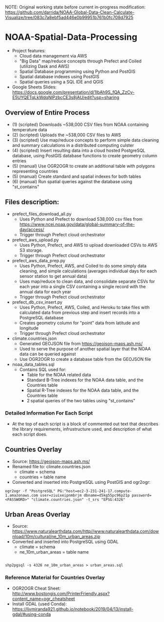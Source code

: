 NOTE: Original working state before current in-progress modification: https://github.com/darrida/NOAA-Global-Data-Clean-Calculate-Visualize/tree/083c7a8ebf5ad446e0b99951b761b0fc708d7925

# NOAA-Spatial-Data-Processing
- Project features:
  - Cloud data management via AWS
  - "Big Data" map/reduce concepts through Prefect and Coiled (utilizing Dask and AWS)
  - Spatial Database programming using Python and PostGIS
  - Spatial database indexes using PostGIS
  - Spatial queries using a SQL IDE and QGIS
- Google Sheets Slides: https://docs.google.com/presentation/d/1IbAh9S_fQA_ZzCy-E5UYQETqLkWdqNlPzbcCE3s8jAU/edit?usp=sharing

## Overview of Entire Process
- (1) (scripted) Downloads ~538,000 CSV files from NOAA containing temperature data
- (2) (scripted) Uploads the ~538,000 CSV files to AWS
- (3) (scripted) Use map/reduce concepts to perform simple data cleaning and summary calculations in a distributed computing culster 
- (4) (scripted) Insert resulting data into a cloud hosted PostgreSQL database, using PostGIS database functions to create geometry column entries
- (5) (manual) Use OGR2OGR to create an additional table with polygons representing countries
- (5) (manual) Create standard and spatial indexes for both tables
- (6) (manual) Run spatial queries against the database using "st_contains"

## Files description:
- prefect_files_download_all.py
  - Uses Python and Prefect to download 538,000 csv files from https://www.ncei.noaa.gov/data/global-summary-of-the-day/access/
  - Trigger through Prefect cloud orchestrator
- prefect_aws_upload.py
  - Uses Python, Prefect, and AWS to upload downloaded CSVs to AWS S3 storage.
  - Trigger through Prefect cloud orchestrator
- prefect_aws_data_prep.py
  - Uses Python, Prefect, AWS, and Coiled to do some simply data cleaning, and simple calculations (averages individual days for each sensor station to get annual data)
  - Uses map/reduce to clean data, and consolidate separate CSVs for each year into a single CSV containing a single record with the annual data for each year
  - Trigger through Prefect cloud orchestrator
- prefect_db_csv_insert.py
  - Uses Python, Prefect, AWS, Coiled, and Heroku to take files with calculated data from previous step and insert records into a PostgreSQL database
  - Creates geometry column for "point" data from latitude and longitude
  - Trigger through Prefect cloud orchestrator
- climate.countries.json
  - Generated GEOJSON file from https://geojson-maps.ash.ms/
  - Used to serve the purpose of another spatial layer that the NOAA data can be queried against
  - Use OGR2OGR to create a database table from the GEOJSON file
- noaa_data_tables.sql
  - Contains SQL used for:
    - Table for the NOAA related data
    - Standard B-Tree indexes for the NOAA data table, and the Countries table
    - Spatial R-Tree indexes for the NOAA data table, and the Countries table
    - 2 spatial queries of the two tables using "st_contains"

### Detailed Information For Each Script
- At the top of each script is a block of commented out text that describes the library requirements, infrustructure used, and description of what each script does.

## Countries Overlay
- Source: https://geojson-maps.ash.ms/
- Renamed file to: climate.countries.json
  - climate = schema
  - countries = table name
- Converted and inserted into PostgreSQL using PostGIS and ogr2ogr:
```shell
ogr2ogr -f "PostgreSQL" PG:"host=ec2-3-231-241-17.compute-1.amazonaws.com user=ziuixeipnmbrjm dbname=d5kg55pc96p21p password=<PASSWORD>" "climate.countries.json" -t_srs "EPSG:4326"
```

## Urban Areas Overlay
- Source: https://www.naturalearthdata.com/http//www.naturalearthdata.com/download/10m/cultural/ne_10m_urban_areas.zip
- Converted and inserted into PostgreSQL using GDAL
  - climate = schema
  - ne_10m_urban_areas = table name
```shell

shp2pgsql -s 4326 ne_10m_urban_areas > urban_areas.sql

```

### Reference Material for Countries Overlay
- OGR2OGR Cheat Sheet: http://www.bostongis.com/PrinterFriendly.aspx?content_name=ogr_cheatsheet
- Install GDAL (used Conda): https://ljvmiranda921.github.io/notebook/2019/04/13/install-gdal/#using-conda
